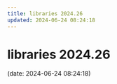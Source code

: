 ```yaml
---
title: libraries 2024.26
updated: 2024-06-24 08:24:18
---
```


# libraries 2024.26

(date: 2024-06-24 08:24:18)

